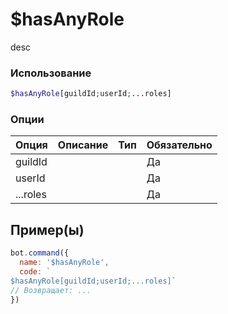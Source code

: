# $hasAnyRole
desc
### Использование
```php
$hasAnyRole[guildId;userId;...roles]
```

### Опции

| Опция | Описание | Тип | Обязательно |
|--------|-------------|------|----------|
| guildId |  |  | Да | 
| userId |  |  | Да | 
| ...roles |  |  | Да |
## Пример(ы)

```javascript
bot.command({
  name: '$hasAnyRole',
  code: `
$hasAnyRole[guildId;userId;...roles]`
// Возвращает: ...
})
```